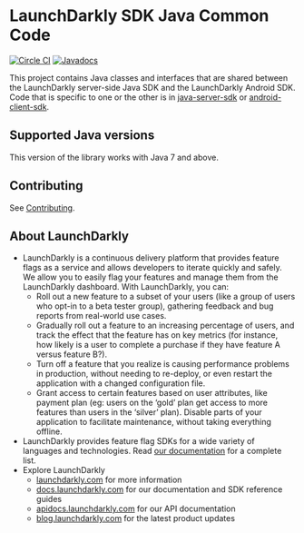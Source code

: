 # LaunchDarkly SDK Java Common Code

[![Circle CI](https://circleci.com/gh/launchdarkly/java-sdk-common.svg?style=shield)](https://circleci.com/gh/launchdarkly/java-sdk-common)
[![Javadocs](http://javadoc.io/badge/com.launchdarkly/launchdarkly-java-sdk-common.svg)](http://javadoc.io/doc/com.launchdarkly/launchdarkly-java-sdk-common)

This project contains Java classes and interfaces that are shared between the LaunchDarkly server-side Java SDK and the LaunchDarkly Android SDK. Code that is specific to one or the other is in [java-server-sdk](https://github.com/launchdarkly/java-server-sdk) or [android-client-sdk](https://github.com/launchdarkly/android-client-sdk).

## Supported Java versions

This version of the library works with Java 7 and above.

## Contributing

See [Contributing](https://github.com/launchdarkly/dotnet-sdk-common/blob/master/CONTRIBUTING.md).

## About LaunchDarkly
 
* LaunchDarkly is a continuous delivery platform that provides feature flags as a service and allows developers to iterate quickly and safely. We allow you to easily flag your features and manage them from the LaunchDarkly dashboard.  With LaunchDarkly, you can:
    * Roll out a new feature to a subset of your users (like a group of users who opt-in to a beta tester group), gathering feedback and bug reports from real-world use cases.
    * Gradually roll out a feature to an increasing percentage of users, and track the effect that the feature has on key metrics (for instance, how likely is a user to complete a purchase if they have feature A versus feature B?).
    * Turn off a feature that you realize is causing performance problems in production, without needing to re-deploy, or even restart the application with a changed configuration file.
    * Grant access to certain features based on user attributes, like payment plan (eg: users on the ‘gold’ plan get access to more features than users in the ‘silver’ plan). Disable parts of your application to facilitate maintenance, without taking everything offline.
* LaunchDarkly provides feature flag SDKs for a wide variety of languages and technologies. Read [our documentation](https://docs.launchdarkly.com/sdk) for a complete list.
* Explore LaunchDarkly
    * [launchdarkly.com](https://www.launchdarkly.com/ "LaunchDarkly Main Website") for more information
    * [docs.launchdarkly.com](https://docs.launchdarkly.com/  "LaunchDarkly Documentation") for our documentation and SDK reference guides
    * [apidocs.launchdarkly.com](https://apidocs.launchdarkly.com/  "LaunchDarkly API Documentation") for our API documentation
    * [blog.launchdarkly.com](https://blog.launchdarkly.com/  "LaunchDarkly Blog Documentation") for the latest product updates
